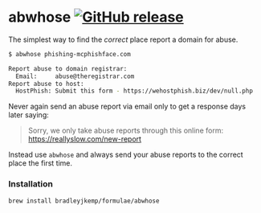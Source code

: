 # abwhose [![GitHub release](https://img.shields.io/github/release/bradleyjkemp/abwhose.svg)](https://github.com/bradleyjkemp/abwhose/releases/latest)

The simplest way to find the *correct* place report a domain for abuse.

```bash
$ abwhose phishing-mcphishface.com

Report abuse to domain registrar:
  Email:     abuse@theregistrar.com
Report abuse to host:
  HostPhish: Submit this form - https://wehostphish.biz/dev/null.php
```

Never again send an abuse report via email only to get a response days later saying:
> Sorry, we only take abuse reports through this online form: https://reallyslow.com/new-report

Instead use `abwhose` and always send your abuse reports to the correct place the first time.

### Installation

```bash
brew install bradleyjkemp/formulae/abwhose
```
